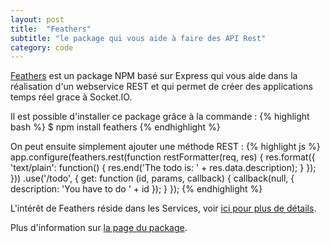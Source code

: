 ```yaml
---
layout: post
title:  "Feathers"
subtitle: "le package qui vous aide à faire des API Rest"
category: code
---
```


[Feathers][feathers] est un package NPM basé sur Express qui vous aide dans la réalisation d'un webservice REST et qui permet de créer des applications temps réel grace à Socket.IO.

Il est possible d'installer ce package grâce à la commande :
{% highlight bash %}
$ npm install feathers
{% endhighlight %}

On peut ensuite simplement ajouter une méthode REST :
{% highlight js %}
app.configure(feathers.rest(function restFormatter(req, res) {
    res.format({
      'text/plain': function() {
      res.end('The todo is: ' + res.data.description);
    }
  });
}))
.use('/todo', {
  get: function (id, params, callback) {
    callback(null, { description: 'You have to do ' + id });
  }
});
{% endhighlight %}

L'intérêt de Feathers réside dans les Services, voir [ici pour plus de détails][services].

Plus d'information sur [la page du package][feathers].


[feathers]: https://github.com/feathersjs/feathers/
[services]: https://github.com/feathersjs/feathers/#services
